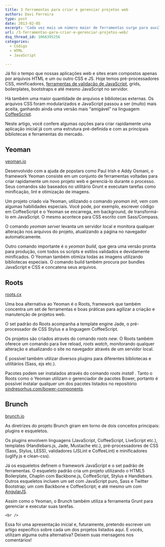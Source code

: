 ```yaml
---
title: 3 ferramentas para criar e gerenciar projetos web
authors: Davi Ferreira
type: post
date: 2013-02-05
excerpt: 'Cada vez mais um número maior de ferramentas surge para auxiliar  e agilizar o desenvolvimento web. Conheça alguns frameworks que têm como objetivo controlar e gerenciar o uso de bibliotecas, pré-processadores e utilitários em sites e aplicações web.'
url: /3-ferramentas-para-criar-e-gerenciar-projetos-web/
dsq_thread_id: 1066395256
categories:
  - Código
  - HTML
  - JavaScript

---
```

Já foi o tempo que nossas aplicações web e sites eram compostos apenas por arquivos HTML e um ou outro CSS e JS. Hoje temos pré-processadores CSS, minificadores, [ferramentas de validação de JavaScript][1], grids, boilerplates, bootstraps e até mesmo JavaScript no servidor. 

Há também uma maior quantidade de arquivos e bibliotecas externas. Os arquivos CSS foram modularizados e JavaScript passou a ser (muito) mais aceita, ganhando ainda uma versão mais &#8220;amigável&#8221; na linguagem [CoffeeScript][2]. 

Neste artigo, você confere algumas opções para criar rapidamente uma aplicação inicial já com uma estrutura pré-definida e com as principais bibliotecas e ferramentas do mercado. 

## Yeoman

[yeoman.io][3]

Desenvolvido com a ajuda de popstars como Paul Irish e Addy Osmani, o framework Yeoman consiste em um conjunto de ferramentas voltadas para criar rapidamente um novo projeto web e gerenciá-lo durante o processo. Seus comandos são baseados no utilitário Grunt e executam tarefas como minificação, lint e otimização de imagens. 

Um projeto criado via Yeoman, utilizando o comando _yeoman init_, vem com algumas habilidades especiais. Você pode, por exemplo, escrever código em CoffeeScript e o Yeoman se encarrega, em background, de transformá-lo em JavaScript. O mesmo acontece para CSS escrito com Sass/Compass. 

O comando _yeoman server_ levanta um servidor local e monitora qualquer alteração nos arquivos do projeto, atualizando a página no navegador automaticamente. 

Outro comando importante é o _yeoman build_, que gera uma versão pronta para produção, com todos os scripts e estilos validados e devidamente minificados. O Yeoman também otimiza todas as imagens utilizando bibliotecas especiais. O comando build também procura por bundles JavaScript e CSS e concatena seus arquivos. 

## Roots

[roots.cx][4]

Uma boa alternativa ao Yeoman é o Roots, framework que também concentra um set de ferramentas e boas práticas para agilizar a criação e manutenção de projetos web. 

O set padrão do Roots acompanha a template engine Jade, o pré-processador de CSS Stylus e a linguagem CoffeeScript. 

Os projetos são criados através do comando _roots new_. O Roots também oferece um comando para live reload, _roots watch_, monitorando qualquer alteração e atualizando o site no navegador através de um servidor local. 

É possível também utilizar diversos plugins para diferentes bibliotecas e utilitários (Sass, ejs etc.). 

Pacotes podem ser instalados através do comando _roots install_ . Tanto o Roots como o Yeoman utilizam o gerenciador de pacotes Bower, portanto é possível instalar qualquer um dos pacotes listados no repositório [sindresorhus.com/bower-components][5]. 

## Brunch

[brunch.io][6]

As diretrizes do projeto Brunch giram em torno de dois conceitos principais: plugins e esqueletos. 

Os plugins envolvem linguagens (JavaScript, CoffeeScript, LiveScript etc.), templates (Handlebars.js, Jade, Mustache etc.), pré-processadores de CSS (Sass, Stylus, LESS), validadores (JSLint e CoffeeLint) e minificadores (uglify.js e clean-css). 

Já os esqueletos definem o framework JavaScript e o set padrão de ferramentas. O esqueleto padrão cria um projeto utilizando o HTML5 Boilerplate, Chaplin com Backbone.js, CoffeeScript, Stylus e Handlebars. Outros esqueletos incluem um set com JavaScript puro, Sass e Twitter Bootstrap; um com Backbone e CoffeeScript; e até mesmo um com [AngularJS][7]. 

Assim como o Yeoman, o Brunch também utiliza a ferramenta Grunt para gerenciar e executar suas tarefas. 

`<br />`

Essa foi uma apresentação inicial e, futuramente, pretendo escrever um artigo específico sobre cada um dos projetos listados aqui. E vocês, utilizam alguma outra alternativa? Deixem suas mensagens nos comentários!

 [1]: http://tableless.com.br/qualidade-codigo-javascript/ "http://tableless.com.br/qualidade-codigo-javascript/"
 [2]: http://tableless.com.br/javascript-com-cafe/ "http://tableless.com.br/javascript-com-cafe/"
 [3]: http://yeoman.io "http://yeoman.io"
 [4]: http://roots.cx "http://roots.cx"
 [5]: http://sindresorhus.com/bower-components/ "http://sindresorhus.com/bower-components/"
 [6]: http://brunch.io/ "http://brunch.io/"
 [7]: http://tableless.com.br/criando-uma-aplicacao-simples-com-angularjs/ "http://tableless.com.br/criando-uma-aplicacao-simples-com-angularjs/"